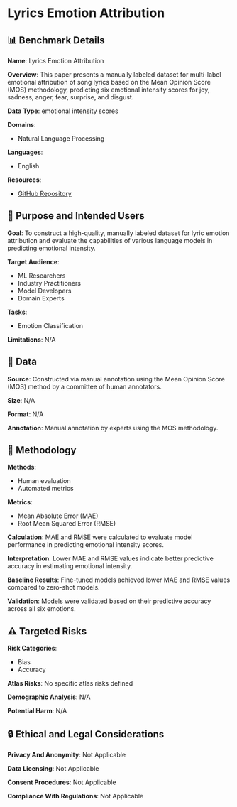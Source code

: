 # Lyrics Emotion Attribution

## 📊 Benchmark Details

**Name**: Lyrics Emotion Attribution

**Overview**: This paper presents a manually labeled dataset for multi-label emotional attribution of song lyrics based on the Mean Opinion Score (MOS) methodology, predicting six emotional intensity scores for joy, sadness, anger, fear, surprise, and disgust.

**Data Type**: emotional intensity scores

**Domains**:
- Natural Language Processing

**Languages**:
- English

**Resources**:
- [GitHub Repository](https://github.com/LLM-HITCS25S/LyricsEmotionAttribution)

## 🎯 Purpose and Intended Users

**Goal**: To construct a high-quality, manually labeled dataset for lyric emotion attribution and evaluate the capabilities of various language models in predicting emotional intensity.

**Target Audience**:
- ML Researchers
- Industry Practitioners
- Model Developers
- Domain Experts

**Tasks**:
- Emotion Classification

**Limitations**: N/A

## 💾 Data

**Source**: Constructed via manual annotation using the Mean Opinion Score (MOS) method by a committee of human annotators.

**Size**: N/A

**Format**: N/A

**Annotation**: Manual annotation by experts using the MOS methodology.

## 🔬 Methodology

**Methods**:
- Human evaluation
- Automated metrics

**Metrics**:
- Mean Absolute Error (MAE)
- Root Mean Squared Error (RMSE)

**Calculation**: MAE and RMSE were calculated to evaluate model performance in predicting emotional intensity scores.

**Interpretation**: Lower MAE and RMSE values indicate better predictive accuracy in estimating emotional intensity.

**Baseline Results**: Fine-tuned models achieved lower MAE and RMSE values compared to zero-shot models.

**Validation**: Models were validated based on their predictive accuracy across all six emotions.

## ⚠️ Targeted Risks

**Risk Categories**:
- Bias
- Accuracy

**Atlas Risks**:
No specific atlas risks defined

**Demographic Analysis**: N/A

**Potential Harm**: N/A

## 🔒 Ethical and Legal Considerations

**Privacy And Anonymity**: Not Applicable

**Data Licensing**: Not Applicable

**Consent Procedures**: Not Applicable

**Compliance With Regulations**: Not Applicable
